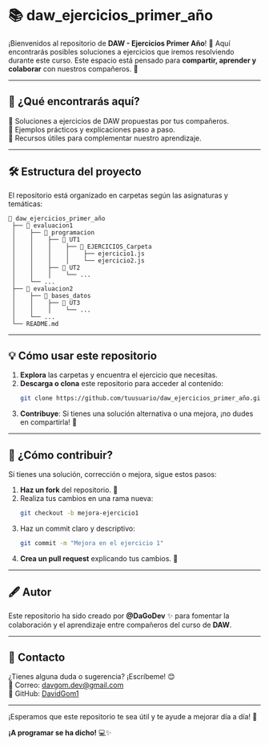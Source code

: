 # 📚 daw_ejercicios_primer_año

¡Bienvenidos al repositorio de **DAW - Ejercicios Primer Año**! 🎉 Aquí encontrarás posibles soluciones a ejercicios que iremos resolviendo durante este curso. Este espacio está pensado para **compartir, aprender y colaborar** con nuestros compañeros. 🤝

---

## 🚀 ¿Qué encontrarás aquí?

🔹 Soluciones a ejercicios de DAW propuestas por tus compañeros.  
🔹 Ejemplos prácticos y explicaciones paso a paso.  
🔹 Recursos útiles para complementar nuestro aprendizaje.

---

## 🛠️ Estructura del proyecto

El repositorio está organizado en carpetas según las asignaturas y temáticas:  

```
📂 daw_ejercicios_primer_año
 ├── 📂 evaluacion1
 │    ├── 📂 programacion
 │    │    ├── 📂 UT1
 │    │    │    ├── 📂 EJERCICIOS_Carpeta
 │    │    │    │    ├── ejercicio1.js
 │    │    │    │    └── ejercicio2.js
 │    │    ├── 📂 UT2
 │    │    │    └── ...
 │    └── ...
 ├── 📂 evaluacion2
 │    ├── 📂 bases_datos
 │    │    ├── 📂 UT3
 │    │    │    └── ...
 │    └── ...
 └── README.md
```

---

## 💡 Cómo usar este repositorio

1. **Explora** las carpetas y encuentra el ejercicio que necesitas.
2. **Descarga o clona** este repositorio para acceder al contenido:
   ```bash
   git clone https://github.com/tuusuario/daw_ejercicios_primer_año.git
   ```
3. **Contribuye**: Si tienes una solución alternativa o una mejora, ¡no dudes en compartirla! 🙌

---

## 🌟 ¿Cómo contribuir?

Si tienes una solución, corrección o mejora, sigue estos pasos:

1. **Haz un fork** del repositorio. 🍴
2. Realiza tus cambios en una rama nueva:
   ```bash
   git checkout -b mejora-ejercicio1
   ```
3. Haz un commit claro y descriptivo:
   ```bash
   git commit -m "Mejora en el ejercicio 1"
   ```
4. **Crea un pull request** explicando tus cambios. 💬

---

## 🖋️ Autor

Este repositorio ha sido creado por **@DaGoDev** ✨ para fomentar la colaboración y el aprendizaje entre compañeros del curso de **DAW**.

---

## 📧 Contacto

¿Tienes alguna duda o sugerencia? ¡Escríbeme! 😊  
📩 Correo: [davgom.dev@gmail.com](mailto:davgom.dev@gmail.com)  
📌 GitHub: [DavidGom1](https://github.com/DavidGom1)

---

¡Esperamos que este repositorio te sea útil y te ayude a mejorar día a día! 🚀

**¡A programar se ha dicho!** 💻✨
